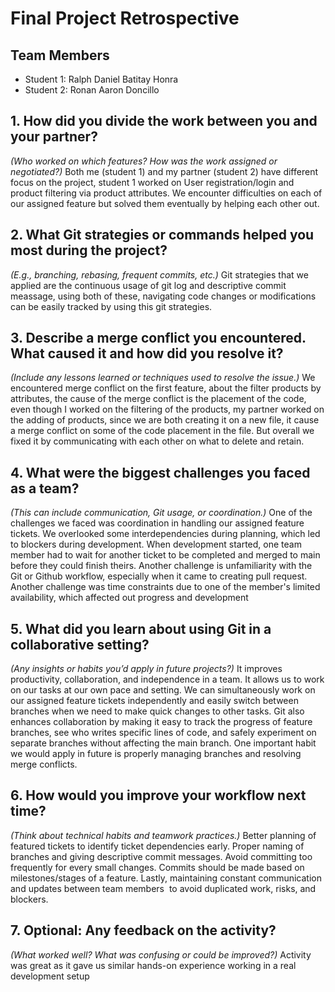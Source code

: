 # Final Project Retrospective

## Team Members
- Student 1: Ralph Daniel Batitay Honra
- Student 2: Ronan Aaron Doncillo

## 1. How did you divide the work between you and your partner?
_(Who worked on which features? How was the work assigned or negotiated?)_
Both me (student 1) and my partner (student 2) have different focus on the project, student 1 worked on User registration/login and product filtering via product attributes. We encounter difficulties on each of our assigned feature but solved them eventually by helping each other out.

## 2. What Git strategies or commands helped you most during the project?
_(E.g., branching, rebasing, frequent commits, etc.)_
Git strategies that we applied are the continuous usage of git log and descriptive commit meassage, using both of these, navigating code changes or modifications can be easily tracked by using this git strategies.

## 3. Describe a merge conflict you encountered. What caused it and how did you resolve it?
_(Include any lessons learned or techniques used to resolve the issue.)_
We encountered merge conflict on the first feature, about the filter products by attributes, the cause of the merge conflict is the placement of the code, even though I worked on the filtering of the products, my partner worked on the adding of products, since we are both creating it on a new file, it cause a merge conflict on some of the code placement in the file. But overall we fixed it by communicating with each other on what to delete and retain.

## 4. What were the biggest challenges you faced as a team?
_(This can include communication, Git usage, or coordination.)_
One of the challenges we faced was coordination in handling our assigned feature tickets. We overlooked some interdependencies during planning, which led to blockers during development. When development started, one team member had to wait for another ticket to be completed and merged to main before they could finish theirs. Another challenge is unfamiliarity with the Git or Github workflow, especially when it came to creating pull request. Another challenge was time constraints due to one of the member's limited availability, which affected out progress and development

## 5. What did you learn about using Git in a collaborative setting?
_(Any insights or habits you’d apply in future projects?)_
It improves productivity, collaboration, and independence in a team. It allows us to work on our tasks at our own pace and setting. We can simultaneously work on our assigned feature tickets independently and easily switch between branches when we need to make quick changes to other tasks. Git also enhances collaboration by making it easy to track the progress of feature branches, see who writes specific lines of code, and safely experiment on separate branches without affecting  the main branch. One important habit we would apply in future is properly managing branches and resolving merge conflicts.

## 6. How would you improve your workflow next time?
_(Think about technical habits and teamwork practices.)_
Better planning of featured tickets to identify ticket dependencies early. Proper naming of branches and giving descriptive commit messages. Avoid committing too frequently for every small changes. Commits should be made based on milestones/stages of a feature. Lastly, maintaining constant communication and updates between team members  to avoid duplicated work, risks, and blockers.

## 7. Optional: Any feedback on the activity?
_(What worked well? What was confusing or could be improved?)_
Activity was great as it gave us similar hands-on experience working in a real development setup
